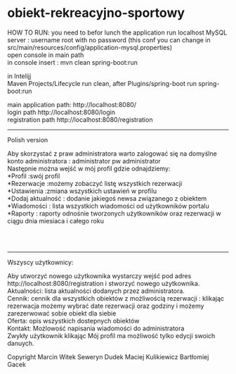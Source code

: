 # obiekt-rekreacyjno-sportowy
HOW TO RUN:
you need to befor lunch the application run localhost MySQL server : username root with no password (this conf you can change in src/main/resources/config/application-mysql.properties)</br>
open console in main path </br>
in console insert : mvn clean spring-boot:run</br>

in Intelijj</br>
Maven Projects/Lifecycle run clean, after Plugins/spring-boot run spring-boot:run

main application path: http://localhost:8080/</br>
login path http://localhost:8080/login</br>
registration path http://localhost:8080/registration</br>

___________________________________________________________
Polish version

Aby skorzystać z praw administratora warto zalogować się na domyślne konto administratora : administrator pw administrator</br>
Następnie można wejść w mój profil gdzie odnajdziemy:</br>
*Profil :swój profil</br>
*Rezerwacje :możemy zobaczyć listę wszystkich rezerwacji</br>
*Ustawienia :zmiana wszystkich ustawień w profilu</br>
*Dodaj aktualność : dodanie jakiegoś newsa związanego z obiektem</br>
*Wiadomości : lista wszystkich wiadomości od użytkowników portalu</br>
*Raporty : raporty odnośnie tworzonych użytkowników oraz rezerwacji w ciągu dnia miesiaca i całego roku</br>

</br></br>

_____________________________________________________________

Wszyscy użytkownicy:</br>

Aby utworzyć nowego użytkownika wystarczy wejść pod adres http://localhost:8080/registration i stworzyć nowego użytkownika.</br>
Aktualności: lista aktualności dodanych przez administratora.</br>
Cennik: cennik dla wszystkich obiektów z możliwością rezerwacji : klikając rezerwacja możemy wybrać date rezerwacji oraz godziny i możemy zarezerwować sobie obiekt dla siebie</br>
Oferta: opis wszystkich dostepnych obiektów</br>
Kontakt: Możlowość napisania wiadomości do administratora </br>
Zwykły użytkownik klikając Mój profil ma możliwość tylko edycji swoich danuych.</br>

Copyright Marcin Witek Seweryn Dudek Maciej Kulikiewicz Bartłomiej Gacek

